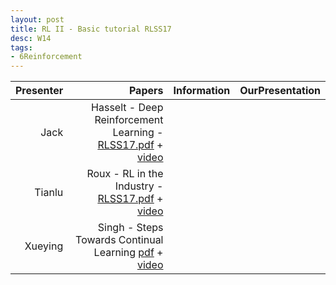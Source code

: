 ```yaml
---
layout: post
title: RL II - Basic tutorial RLSS17
desc: W14
tags:
- 6Reinforcement
---
```


| Presenter | Papers | Information| OurPresentation |
| -----: | ----------: | :----- | :----- |
| Jack | Hasselt - Deep Reinforcement Learning - [RLSS17.pdf](https://drive.google.com/file/d/0BzUSSMdMszk6UE5TbWdZekFXSE0/view?usp=drive_web) + [video](http://videolectures.net/deeplearning2017_van_hasselt_deep_reinforcement/) |
| Tianlu | Roux - RL in the Industry - [RLSS17.pdf](https://drive.google.com/file/d/0BzUSSMdMszk6bEprTUpCaHRrQ28/view) + [video](http://videolectures.net/deeplearning2017_le_roux_recommendation_system/) |
| Xueying | Singh - Steps Towards Continual Learning [pdf](https://drive.google.com/file/d/0BzUSSMdMszk6YVhFUUNLZnZLSWs/view?usp=drive_web) + [video](http://videolectures.net/deeplearning2017_singh_reinforcement_learning/) |
